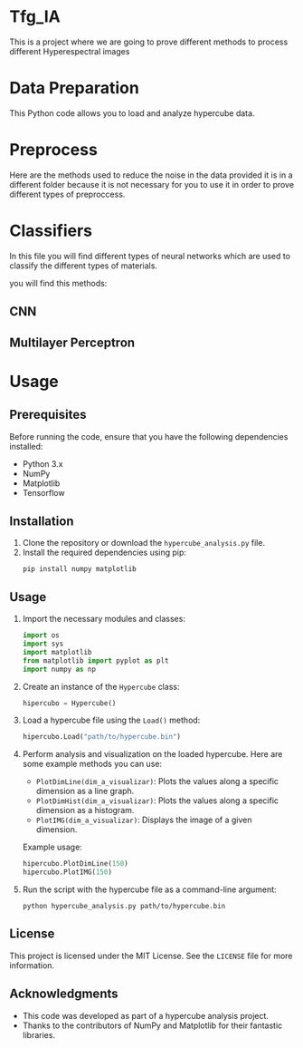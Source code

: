# Tfg_IA

This is a project where we are going to prove different methods to process different Hyperespectral images

# Data Preparation

This Python code allows you to load and analyze hypercube data.

# Preprocess

Here are the methods used to reduce the noise in the data provided it is in a different folder because it is not necessary for you to use it in order to prove different types of preproccess.

# Classifiers

In this file you will find different types of neural networks which are used to classify the different types of materials. 

you will find this methods:

## CNN

## Multilayer Perceptron



# Usage

## Prerequisites

Before running the code, ensure that you have the following dependencies installed:

- Python 3.x
- NumPy
- Matplotlib
- Tensorflow

## Installation

1. Clone the repository or download the `hypercube_analysis.py` file.
2. Install the required dependencies using pip:
   ```
   pip install numpy matplotlib
   ```

## Usage

1. Import the necessary modules and classes:
   ```python
   import os
   import sys
   import matplotlib
   from matplotlib import pyplot as plt
   import numpy as np
   ```

2. Create an instance of the `Hypercube` class:
   ```python
   hipercubo = Hypercube()
   ```

3. Load a hypercube file using the `Load()` method:
   ```python
   hipercubo.Load("path/to/hypercube.bin")
   ```

4. Perform analysis and visualization on the loaded hypercube. Here are some example methods you can use:

   - `PlotDimLine(dim_a_visualizar)`: Plots the values along a specific dimension as a line graph.
   - `PlotDimHist(dim_a_visualizar)`: Plots the values along a specific dimension as a histogram.
   - `PlotIMG(dim_a_visualizar)`: Displays the image of a given dimension.

   Example usage:
   ```python
   hipercubo.PlotDimLine(150)
   hipercubo.PlotIMG(150)
   ```

5. Run the script with the hypercube file as a command-line argument:
   ```
   python hypercube_analysis.py path/to/hypercube.bin
   ```

## License

This project is licensed under the MIT License. See the `LICENSE` file for more information.

## Acknowledgments

- This code was developed as part of a hypercube analysis project.
- Thanks to the contributors of NumPy and Matplotlib for their fantastic libraries.